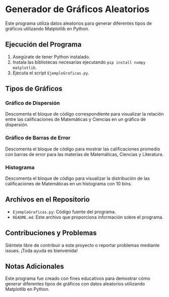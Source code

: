 # Generador de Gráficos Aleatorios

Este programa utiliza datos aleatorios para generar diferentes tipos de gráficos utilizando Matplotlib en Python.

## Ejecución del Programa

1. Asegúrate de tener Python instalado.
2. Instala las bibliotecas necesarias ejecutando `pip install numpy matplotlib`.
3. Ejecuta el script `EjemploGraficas.py`.

## Tipos de Gráficos

### Gráfico de Dispersión

Descomenta el bloque de código correspondiente para visualizar la relación entre las calificaciones de Matemáticas y Ciencias en un gráfico de dispersión.

### Gráfico de Barras de Error

Descomenta el bloque de código para mostrar las calificaciones promedio con barras de error para las materias de Matemáticas, Ciencias y Literatura.

### Histograma

Descomenta el bloque de código para visualizar la distribución de las calificaciones de Matemáticas en un histograma con 10 bins.

## Archivos en el Repositorio

- `EjemploGraficas.py`: Código fuente del programa.
- `README.md`: Este archivo que proporciona información sobre el programa.

## Contribuciones y Problemas

Siéntete libre de contribuir a este proyecto o reportar problemas mediante issues. ¡Toda ayuda es bienvenida!

## Notas Adicionales

Este programa fue creado con fines educativos para demostrar cómo generar diferentes tipos de gráficos con datos aleatorios utilizando Matplotlib en Python.
